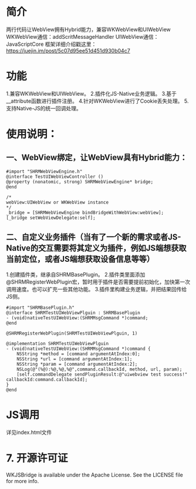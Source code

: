 # 简介
 两行代码让WebView拥有Hybrid能力，兼容WKWebView和UIWebView
 WKWebView通信：addScritMessageHandler
 UIWebView通信：JavaScriptCore
 框架详细介绍戳这里：https://juejin.im/post/5c07d95ee51d451d930b04c7


# 功能
 1.兼容WKWebView和UIWebView。
 2.插件化JS-Native业务逻辑。
 3.基于__attribute函数进行插件注册。
 4.针对WKWebView进行了Cookie丢失处理。
 5.支持Native-JS的统一回调处理。


# 使用说明：
## 一、WebView绑定，让WebView具有Hybrid能力：
```
#import "SHRMWebViewEngine.h"
@interface TestUIWebViewController ()
@property (nonatomic, strong) SHRMWebViewEngine* bridge;
@end

/*
webView:UIWebView or WKWebView instance
*/
_bridge = [SHRMWebViewEngine bindBridgeWithWebView:webView];
[_bridge setWebViewDelegate:self];
```


## 二、自定义业务插件（当有了一个新的需求或者JS-Native的交互需要将其定义为插件，例如JS端想获取当前定位，或者JS端想获取设备信息等等）

 1.创建插件类，继承自SHRMBasePlugin。
 2.插件类里面添加@SHRMRegisterWebPlugin宏，暂时用于插件是否需要提前初始化，加快第一次调用速度。也可以扩充一些其他功能。
 3.插件里构建业务逻辑，并把结果回传给JS侧。

```
#import "SHRMBasePlugin.h"
@interface SHRMTestUIWebViewPlguin : SHRMBasePlugin
- (void)nativeTestUIWebView:(SHRMMsgCommand *)command;
@end

```

```
@SHRMRegisterWebPlugin(SHRMTestUIWebViewPlguin, 1)

@implementation SHRMTestUIWebViewPlguin
- (void)nativeTestUIWebView:(SHRMMsgCommand *)command {
    NSString *method = [command argumentAtIndex:0];
    NSString *url = [command argumentAtIndex:1];
    NSString *param = [command argumentAtIndex:2];
    NSLog(@"(%@):%@,%@,%@",command.callbackId, method, url, param);
    [self.commandDelegate sendPluginResult:@"uiwebview test success!" callbackId:command.callbackId];
}
@end
```

# JS调用

详见index.html文件

# 7. 开源许可证

WKJSBridge is available under the Apache License. See the LICENSE file for more info.

